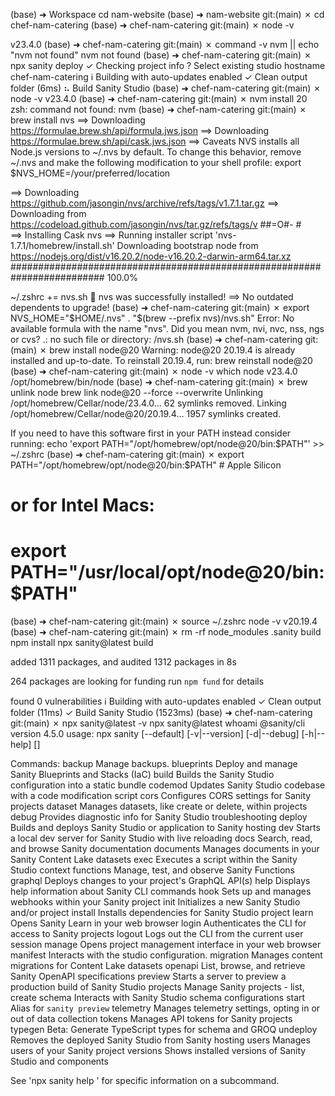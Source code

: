 (base) ➜  Workspace cd nam-website
(base) ➜  nam-website git:(main) ✗ cd chef-nam-catering
(base) ➜  chef-nam-catering git:(main) ✗ node -v

v23.4.0
(base) ➜  chef-nam-catering git:(main) ✗ command -v nvm || echo "nvm not found"
nvm not found
(base) ➜  chef-nam-catering git:(main) ✗ npx sanity deploy
✓ Checking project info
? Select existing studio hostname chef-nam-catering
ℹ Building with auto-updates enabled
✓ Clean output folder (6ms)
⠦ Build Sanity Studio
(base) ➜  chef-nam-catering git:(main) ✗ node -v
v23.4.0
(base) ➜  chef-nam-catering git:(main) ✗ nvm install 20
zsh: command not found: nvm
(base) ➜  chef-nam-catering git:(main) ✗ brew install nvs
==> Downloading https://formulae.brew.sh/api/formula.jws.json
==> Downloading https://formulae.brew.sh/api/cask.jws.json
==> Caveats
NVS installs all Node.js versions to ~/.nvs by default.
To change this behavior, remove ~/.nvs and make the
following modification to your shell profile:
  export $NVS_HOME=/your/preferred/location

==> Downloading https://github.com/jasongin/nvs/archive/refs/tags/v1.7.1.tar.gz
==> Downloading from https://codeload.github.com/jasongin/nvs/tar.gz/refs/tags/v
##=O#- #                                                                        
==> Installing Cask nvs
==> Running installer script 'nvs-1.7.1/homebrew/install.sh'
Downloading bootstrap node from https://nodejs.org/dist/v16.20.2/node-v16.20.2-darwin-arm64.tar.xz
######################################################################### 100.0%

~/.zshrc += nvs.sh
🍺  nvs was successfully installed!
==> No outdated dependents to upgrade!
(base) ➜  chef-nam-catering git:(main) ✗ export NVS_HOME="$HOME/.nvs"
. "$(brew --prefix nvs)/nvs.sh"
Error: No available formula with the name "nvs". Did you mean nvm, nvi, nvc, nss, ngs or cvs?
.: no such file or directory: /nvs.sh
(base) ➜  chef-nam-catering git:(main) ✗ brew install node@20
Warning: node@20 20.19.4 is already installed and up-to-date.
To reinstall 20.19.4, run:
  brew reinstall node@20
(base) ➜  chef-nam-catering git:(main) ✗ node -v
which node
v23.4.0
/opt/homebrew/bin/node
(base) ➜  chef-nam-catering git:(main) ✗ brew unlink node
brew link node@20 --force --overwrite
Unlinking /opt/homebrew/Cellar/node/23.4.0... 62 symlinks removed.
Linking /opt/homebrew/Cellar/node@20/20.19.4... 1957 symlinks created.

If you need to have this software first in your PATH instead consider running:
  echo 'export PATH="/opt/homebrew/opt/node@20/bin:$PATH"' >> ~/.zshrc
(base) ➜  chef-nam-catering git:(main) ✗ export PATH="/opt/homebrew/opt/node@20/bin:$PATH"   # Apple Silicon
# or for Intel Macs:
# export PATH="/usr/local/opt/node@20/bin:$PATH"
(base) ➜  chef-nam-catering git:(main) ✗ source ~/.zshrc
node -v
v20.19.4
(base) ➜  chef-nam-catering git:(main) ✗ rm -rf node_modules .sanity build
npm install
npx sanity@latest build

added 1311 packages, and audited 1312 packages in 8s

264 packages are looking for funding
  run `npm fund` for details

found 0 vulnerabilities
ℹ Building with auto-updates enabled
✓ Clean output folder (11ms)
✓ Build Sanity Studio (1523ms)
(base) ➜  chef-nam-catering git:(main) ✗ npx sanity@latest -v
npx sanity@latest whoami
@sanity/cli version 4.5.0
usage: npx sanity [--default] [-v|--version] [-d|--debug] [-h|--help] <command> [<args>]

Commands:
   backup      Manage backups.
   blueprints  Deploy and manage Sanity Blueprints and Stacks (IaC)
   build       Builds the Sanity Studio configuration into a static bundle
   codemod     Updates Sanity Studio codebase with a code modification script
   cors        Configures CORS settings for Sanity projects
   dataset     Manages datasets, like create or delete, within projects
   debug       Provides diagnostic info for Sanity Studio troubleshooting
   deploy      Builds and deploys Sanity Studio or application to Sanity hosting
   dev         Starts a local dev server for Sanity Studio with live reloading
   docs        Search, read, and browse Sanity documentation
   documents   Manages documents in your Sanity Content Lake datasets
   exec        Executes a script within the Sanity Studio context
   functions   Manage, test, and observe Sanity Functions
   graphql     Deploys changes to your project's GraphQL API(s)
   help        Displays help information about Sanity CLI commands
   hook        Sets up and manages webhooks within your Sanity project
   init        Initializes a new Sanity Studio and/or project
   install     Installs dependencies for Sanity Studio project
   learn       Opens Sanity Learn in your web browser
   login       Authenticates the CLI for access to Sanity projects
   logout      Logs out the CLI from the current user session
   manage      Opens project management interface in your web browser
   manifest    Interacts with the studio configuration.
   migration   Manages content migrations for Content Lake datasets
   openapi     List, browse, and retrieve Sanity OpenAPI specifications
   preview     Starts a server to preview a production build of Sanity Studio
   projects    Manage Sanity projects - list, create
   schema      Interacts with Sanity Studio schema configurations
   start       Alias for `sanity preview`
   telemetry   Manages telemetry settings, opting in or out of data collection
   tokens      Manages API tokens for Sanity projects
   typegen     Beta: Generate TypeScript types for schema and GROQ
   undeploy    Removes the deployed Sanity Studio from Sanity hosting
   users       Manages users of your Sanity project
   versions    Shows installed versions of Sanity Studio and components

See 'npx sanity help <command>' for specific information on a subcommand.


